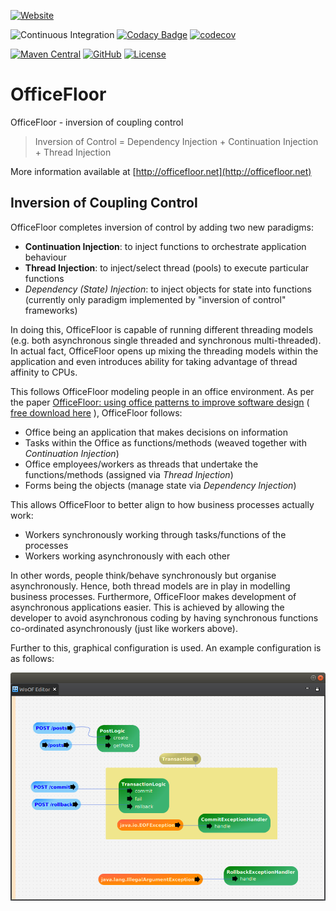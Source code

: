 
 [![Website](https://img.shields.io/website-up-down-green-red/http/officefloor.net.svg?label=http://officefloor.net)](http://officefloor.net)

 ![Continuous Integration](https://github.com/officefloor/OfficeFloor/workflows/Continuous%20Integration/badge.svg)
 [![Codacy Badge](https://api.codacy.com/project/badge/Grade/814039475f634e7183c8cca435446459)](https://www.codacy.com/app/officefloor/OfficeFloor?utm_source=github.com&amp;utm_medium=referral&amp;utm_content=officefloor/OfficeFloor&amp;utm_campaign=Badge_Grade)
 [![codecov](https://codecov.io/gh/officefloor/OfficeFloor/branch/master/graph/badge.svg)](https://codecov.io/gh/officefloor/OfficeFloor)

 [![Maven Central](https://img.shields.io/maven-central/v/net.officefloor/officefloor.svg)](https://search.maven.org/search?q=a:officefloor)
 [![GitHub](https://img.shields.io/github/license/officefloor/OfficeFloor.svg)](http://officefloor.net/pricing.html)
 [![License](https://img.shields.io/badge/license-Apache%202.0%20%28by%20subscription%29-blue.svg)](http://officefloor.net/pricing.html)

# OfficeFloor

OfficeFloor - inversion of coupling control

> Inversion of Control = Dependency Injection + Continuation Injection + Thread Injection

More information available at [http://officefloor.net](http://officefloor.net)


## Inversion of Coupling Control

OfficeFloor completes inversion of control by adding two new paradigms:

* **Continuation Injection**: to inject functions to orchestrate application behaviour
* **Thread Injection**: to inject/select thread (pools) to execute particular functions
* *Dependency (State) Injection*: to inject objects for state into functions (currently only paradigm implemented by "inversion of control" frameworks)
 
In doing this, OfficeFloor is capable of running different threading models (e.g. both asynchronous single threaded and synchronous multi-threaded).  In actual fact, OfficeFloor opens up mixing the threading models within the application and even introduces ability for taking advantage of thread affinity to CPUs.

This follows OfficeFloor modeling people in an office environment.  As per the paper [OfficeFloor: using office patterns to improve software design](http://doi.acm.org/10.1145/2739011.2739013) ( [free download here](http://www.officefloor.net/about.html) ), OfficeFloor follows:

* Office being an application that makes decisions on information
* Tasks within the Office as functions/methods (weaved together with *Continuation Injection*)
* Office employees/workers as threads that undertake the functions/methods (assigned via *Thread Injection*)
* Forms being the objects (manage state via *Dependency Injection*)

This allows OfficeFloor to better align to how business processes actually work:

* Workers synchronously working through tasks/functions of the processes
* Workers working asynchronously with each other

In other words, people think/behave synchronously but organise asynchronously.  Hence, both thread models are in play in modelling business processes.  Furthermore, OfficeFloor makes development of asynchronous applications easier.  This is achieved by allowing the developer to avoid asynchronous coding by having synchronous functions co-ordinated asynchronously (just like workers above).

Further to this, graphical configuration is used.  An example configuration is as follows:

![Graphical Configuration](officefloor/tutorials/TransactionHttpServer/src/site/resources/images/transaction-woof.png "OfficeFloor graphical configuration")

